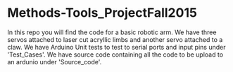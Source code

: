 # Methods-Tools_ProjectFall2015

In this repo you will find the code for a basic robotic arm. We have three servos attached to laser cut acryllic limbs and another servo attached 
to a claw. 
We have  Arduino Unit tests to test to serial ports and input pins under 'Test_Cases'. 
We have source code containing all the code to be upload to an ardunio under 'Source_code'. 
